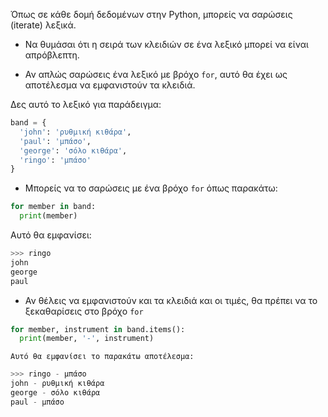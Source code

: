 Όπως σε κάθε δομή δεδομένων στην Python, μπορείς να σαρώσεις (iterate) λεξικά.

- Να θυμάσαι ότι η σειρά των κλειδιών σε ένα λεξικό μπορεί να είναι απρόβλεπτη.

- Αν απλώς σαρώσεις ένα λεξικό με βρόχο `for`, αυτό θα έχει ως αποτέλεσμα να εμφανιστούν τα κλειδιά.

Δες αυτό το λεξικό για παράδειγμα:

```python
band = {
  'john': 'ρυθμική κιθάρα',
  'paul': 'μπάσο',
  'george': 'σόλο κιθάρα',
  'ringo': 'μπάσο'
}
```

- Μπορείς να το σαρώσεις με ένα βρόχο `for` όπως παρακάτω:

```python
for member in band:
  print(member)
```

  Αυτό θα εμφανίσει:

```python
>>> ringo
john
george
paul
```

- Αν θέλεις να εμφανιστούν και τα κλειδιά και οι τιμές, θα πρέπει να το ξεκαθαρίσεις στο βρόχο `for`

```python
for member, instrument in band.items():
  print(member, '-', instrument)
```


    Αυτό θα εμφανίσει το παρακάτω αποτέλεσμα:

```python
>>> ringo - μπάσο
john - ρυθμική κιθάρα
george - σόλο κιθάρα
paul - μπάσο
```
